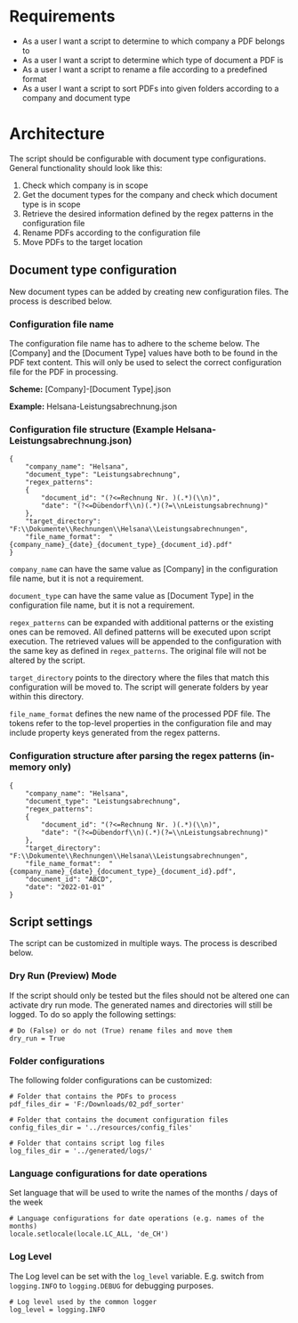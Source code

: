 # Requirements
- As a user I want a script to determine to which company a PDF belongs to
- As a user I want a script to determine which type of document a PDF is
- As a user I want a script to rename a file according to a predefined format
- As a user I want a script to sort PDFs into given folders according to a company and document type

# Architecture
The script should be configurable with document type configurations.
General functionality should look like this:
1. Check which company is in scope
2. Get the document types for the company and check which document type is in scope
3. Retrieve the desired information defined by the regex patterns in the configuration file
4. Rename PDFs according to the configuration file
5. Move PDFs to the target location

## Document type configuration
New document types can be added by creating new configuration files. The process is described below.
### Configuration file name
The configuration file name has to adhere to the scheme below. The [Company] and the [Document Type] values have both 
to be found in the PDF text content. This will only be used to select the correct configuration file for the PDF in 
processing. 

**Scheme:** [Company]-[Document Type].json

**Example:** Helsana-Leistungsabrechnung.json

### Configuration file structure (Example Helsana-Leistungsabrechnung.json)
```
{
    "company_name": "Helsana",
    "document_type": "Leistungsabrechnung",
    "regex_patterns":
    {
        "document_id": "(?<=Rechnung Nr. )(.*)(\\n)",
        "date": "(?<=Dübendorf\\n)(.*)(?=\\nLeistungsabrechnung)"
    },
    "target_directory": "F:\\Dokumente\\Rechnungen\\Helsana\\Leistungsabrechnungen",
    "file_name_format":  "{company_name}_{date}_{document_type}_{document_id}.pdf"
}
```
`company_name` can have the same value as [Company] in the configuration file name, but it is not a requirement.

`document_type` can have the same value as [Document Type] in the configuration file name, but it is not a requirement.

`regex_patterns` can be expanded with additional patterns or the existing ones can be removed. All defined patterns will
be executed upon script execution. The retrieved values will be appended to the configuration with the same key as
defined in `regex_patterns`. The original file will not be altered by the script.

`target_directory` points to the directory where the files that match this configuration will be moved to. The script
will generate folders by year within this directory.

`file_name_format` defines the new name of the processed PDF file. The tokens refer to the top-level properties in 
the configuration file and may include property keys generated from the regex patterns.

### Configuration structure after parsing the regex patterns (in-memory only)
```
{
    "company_name": "Helsana",
    "document_type": "Leistungsabrechnung",
    "regex_patterns":
    {
        "document_id": "(?<=Rechnung Nr. )(.*)(\\n)",
        "date": "(?<=Dübendorf\\n)(.*)(?=\\nLeistungsabrechnung)"
    },
    "target_directory": "F:\\Dokumente\\Rechnungen\\Helsana\\Leistungsabrechnungen",
    "file_name_format":  "{company_name}_{date}_{document_type}_{document_id}.pdf",
    "document_id": "ABCD",
    "date": "2022-01-01"
}
```

## Script settings
The script can be customized in multiple ways. The process is described below.

### Dry Run (Preview) Mode
If the script should only be tested but the files should not be altered one can activate dry run mode. 
The generated names and directories will still be logged. To do so apply the following settings: 
```
# Do (False) or do not (True) rename files and move them
dry_run = True
```

### Folder configurations
The following folder configurations can be customized:
```
# Folder that contains the PDFs to process
pdf_files_dir = 'F:/Downloads/02_pdf_sorter'

# Folder that contains the document configuration files
config_files_dir = '../resources/config_files'

# Folder that contains script log files
log_files_dir = '../generated/logs/'
```

### Language configurations for date operations
Set language that will be used to write the names of the months / days of the week
```
# Language configurations for date operations (e.g. names of the months)
locale.setlocale(locale.LC_ALL, 'de_CH')
```

### Log Level
The Log level can be set with the `log_level` variable. E.g. switch from `logging.INFO` to `logging.DEBUG` for 
debugging purposes.
```
# Log level used by the common logger
log_level = logging.INFO
```